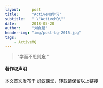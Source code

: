 ```yaml
---
layout:     post
title:      "ActiveMQ学习"
subtitle:   " \"ActiveMQ\""
date:       2018-05-20
author:     "刘自超"
header-img: "img/post-bg-2015.jpg"
tags:
    - ActiveMQ
---
```


> “学而不思则**忘** ”





#### 著作权声明

本文首次发布于 [蚂蚁课堂](http://www.mayikt.com/)，转载请保留以上链接